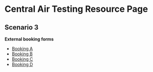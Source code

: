 # Central Air Testing Resource Page

## Scenario 3

**External booking forms**
* [Booking A](https://www.dropbox.com/s/7azhtaj6lspnhil/Scenario3-a.pdf?dl=0)
* [Booking B](https://www.dropbox.com/s/y9q1hjtkmumpxqv/Scenario3-b.pdf?dl=0)
* [Booking C](https://www.dropbox.com/s/ozo4u1y2jd263gv/Scenario3-c.pdf?dl=0)
* [Booking D](https://www.dropbox.com/s/buconx6to72z4k5/Scenario3-d.pdf?dl=0)
